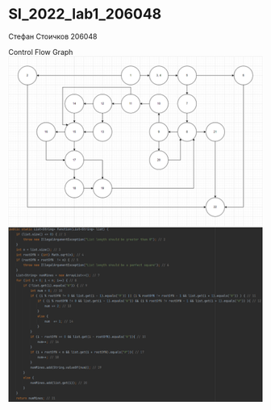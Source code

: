 # SI_2022_lab1_206048
Стефан Стоичков 206048

Control Flow Graph
![alt text](https://github.com/stefanstoichkov/SI_2022_lab2_206048/blob/master/cfg1.png?raw=true)
![alt text](https://github.com/stefanstoichkov/SI_2022_lab2_206048/blob/master/cfg2.png?raw=true)

